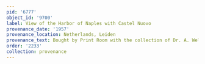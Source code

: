 ```yaml
---
pid: '6777'
object_id: '9700'
label: View of the Harbor of Naples with Castel Nuovo
provenance_date: '1957'
provenance_location: Netherlands, Leiden
provenance_text: Bought by Print Room with the collection of Dr. A. Welcker
order: '2233'
collection: provenance
---
```


